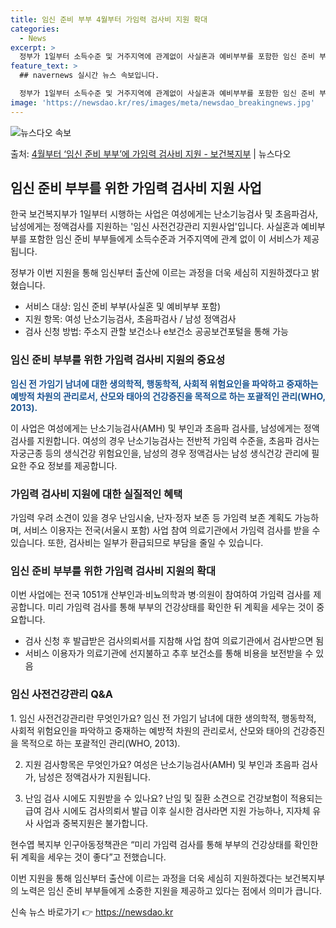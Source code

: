 ```yaml
---
title: 임신 준비 부부 4월부터 가임력 검사비 지원 확대
categories:
  - News
excerpt: >
  정부가 1일부터 소득수준 및 거주지역에 관계없이 사실혼과 예비부부를 포함한 임신 준비 부부에게 여성 난소기능…
feature_text: >
  ## navernews 실시간 뉴스 속보입니다.

  정부가 1일부터 소득수준 및 거주지역에 관계없이 사실혼과 예비부부를 포함한 임신 준비 부부에게 여성 난소기능…
image: 'https://newsdao.kr/res/images/meta/newsdao_breakingnews.jpg'
---
```


![뉴스다오 속보](https://newsdao.kr/res/images/meta/newsdao_breakingnews.jpg)

<p>출처: <a href="https://newsdao.kr/3471" rel="dofollow">4월부터 ‘임신 준비 부부’에 가임력 검사비 지원 - 보건복지부</a> | 뉴스다오</p>

<h2 data-ke-size="size26">임신 준비 부부를 위한 가임력 검사비 지원 사업</h2>
한국 보건복지부가 1일부터 시행하는 사업은 여성에게는 난소기능검사 및 초음파검사, 남성에게는 정액검사를 지원하는 '임신 사전건강관리 지원사업'입니다. 사실혼과 예비부부를 포함한 임신 준비 부부들에게 소득수준과 거주지역에 관계 없이 이 서비스가 제공됩니다.

<p data-ke-size="size16">정부가 이번 지원을 통해 임신부터 출산에 이르는 과정을 더욱 세심히 지원하겠다고 밝혔습니다.</p>

<ul>
<li>서비스 대상: 임신 준비 부부(사실혼 및 예비부부 포함)</li>
<li>지원 항목: 여성 난소기능검사, 초음파검사 / 남성 정액검사</li>
<li>검사 신청 방법: 주소지 관할 보건소나 e보건소 공공보건포털을 통해 가능</li>
</ul>

<h3>임신 준비 부부를 위한 가임력 검사비 지원의 중요성</h3>
<b><span style="color: #1a5490;">임신 전 가임기 남녀에 대한 생의학적, 행동학적, 사회적 위험요인을 파악하고 중재하는 예방적 차원의 관리로서, 산모와 태아의 건강증진을 목적으로 하는 포괄적인 관리(WHO, 2013).</span></b>

이 사업은 여성에게는 난소기능검사(AMH) 및 부인과 초음파 검사를, 남성에게는 정액검사를 지원합니다. 여성의 경우 난소기능검사는 전반적 가임력 수준을, 초음파 검사는 자궁근종 등의 생식건강 위험요인을, 남성의 경우 정액검사는 남성 생식건강 관리에 필요한 주요 정보를 제공합니다.

<h3>가임력 검사비 지원에 대한 실질적인 혜택</h3>
가임력 우려 소견이 있을 경우 난임시술, 난자·정자 보존 등 가임력 보존 계획도 가능하며, 서비스 이용자는 전국(서울시 포함) 사업 참여 의료기관에서 가임력 검사를 받을 수 있습니다. 또한, 검사비는 일부가 환급되므로 부담을 줄일 수 있습니다.

<h3>임신 준비 부부를 위한 가임력 검사비 지원의 확대</h3>
이번 사업에는 전국 1051개 산부인과·비뇨의학과 병·의원이 참여하여 가임력 검사를 제공합니다. 미리 가임력 검사를 통해 부부의 건강상태를 확인한 뒤 계획을 세우는 것이 중요합니다.

<ul>
<li>검사 신청 후 발급받은 검사의뢰서를 지참해 사업 참여 의료기관에서 검사받으면 됨</li>
<li>서비스 이용자가 의료기관에 선지불하고 추후 보건소를 통해 비용을 보전받을 수 있음</li>
</ul>

<h3>임신 사전건강관리 Q&A</h3>
1. 임신 사전건강관리란 무엇인가요?
임신 전 가임기 남녀에 대한 생의학적, 행동학적, 사회적 위험요인을 파악하고 중재하는 예방적 차원의 관리로서, 산모와 태아의 건강증진을 목적으로 하는 포괄적인 관리(WHO, 2013).

2. 지원 검사항목은 무엇인가요?
여성은 난소기능검사(AMH) 및 부인과 초음파 검사가, 남성은 정액검사가 지원됩니다.

3. 난임 검사 시에도 지원받을 수 있나요?
난임 및 질환 소견으로 건강보험이 적용되는 급여 검사 시에도 검사의뢰서 발급 이후 실시한 검사라면 지원 가능하나, 지자체 유사 사업과 중복지원은 불가합니다.

현수엽 복지부 인구아동정책관은 “미리 가임력 검사를 통해 부부의 건강상태를 확인한 뒤 계획을 세우는 것이 좋다”고 전했습니다.

이번 지원을 통해 임신부터 출산에 이르는 과정을 더욱 세심히 지원하겠다는 보건복지부의 노력은 임신 준비 부부들에게 소중한 지원을 제공하고 있다는 점에서 의미가 큽니다. 

신속 뉴스 바로가기 👉 <a href="https://newsdao.kr" rel="dofollow">https://newsdao.kr</a>



